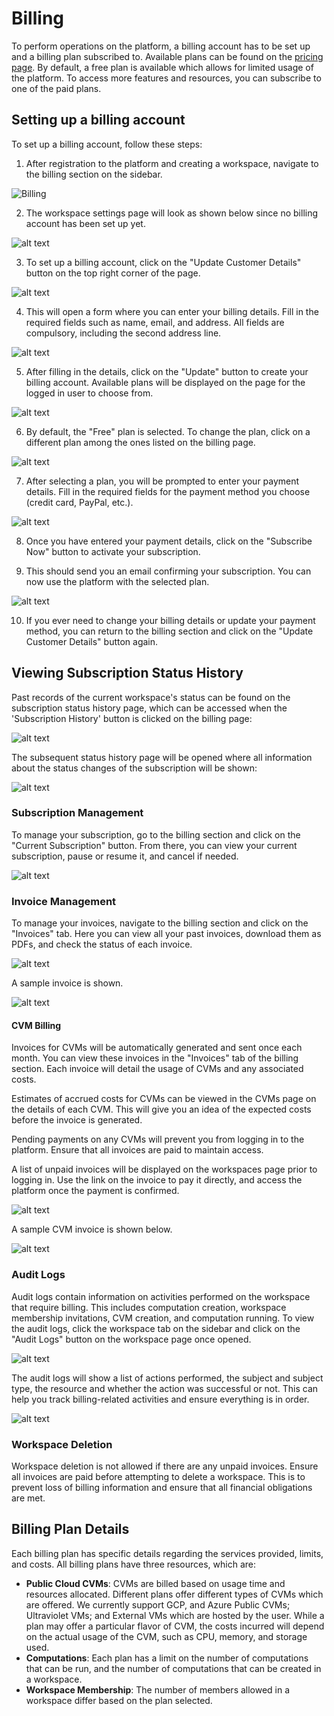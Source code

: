 # Billing

To perform operations on the platform, a billing account has to be set up and a billing plan subscribed to. Available plans can be found on the [pricing page](https://docs.prism.ultraviolet.rs/#pricing).
By default, a free plan is available which allows for limited usage of the platform. To access more features and resources, you can subscribe to one of the paid plans.

## Setting up a billing account

To set up a billing account, follow these steps:

1. After registration to the platform and creating a workspace, navigate to the billing section on the sidebar.

![Billing](img/billing/sidebar.png)

2. The workspace settings page will look as shown below since no billing account has been set up yet.

![alt text](img/billing/billing_page_no_account.png)

3. To set up a billing account, click on the "Update Customer Details" button on the top right corner of the page.

![alt text](img/billing/update_customer_button.png)

4. This will open a form where you can enter your billing details. Fill in the required fields such as name, email, and address. All fields are compulsory, including the second address line.

![alt text](img/billing/update_customer_modal.png)

5. After filling in the details, click on the "Update" button to create your billing account. Available plans will be displayed on the page for the logged in user to choose from.

![alt text](img/billing/billing_page_with_account.png)

6. By default, the "Free" plan is selected. To change the plan, click on a different plan among the ones listed on the billing page.

![alt text](img/billing/available_plans.png)

7. After selecting a plan, you will be prompted to enter your payment details. Fill in the required fields for the payment method you choose (credit card, PayPal, etc.).

![alt text](img/billing/payment_details.png)

8. Once you have entered your payment details, click on the "Subscribe Now" button to activate your subscription.

9. This should send you an email confirming your subscription. You can now use the platform with the selected plan.

![alt text](img/billing/transaction_complete.png)

10. If you ever need to change your billing details or update your payment method, you can return to the billing section and click on the "Update Customer Details" button again.

## Viewing Subscription Status History

Past records of the current workspace's status can be found on the subscription status history page, which can be accessed when the 'Subscription History' button is clicked on the billing page:

![alt text](img/billing/billing_history_button.png)

The subsequent status history page will be opened where all information about the status changes of the subscription will be shown:

![alt text](img/billing/billing_history.png)

### Subscription Management

To manage your subscription, go to the billing section and click on the "Current Subscription" button. From there, you can view your current subscription, pause or resume it, and cancel if needed.

![alt text](img/billing/manage_subscription.png)

### Invoice Management

To manage your invoices, navigate to the billing section and click on the "Invoices" tab. Here you can view all your past invoices, download them as PDFs, and check the status of each invoice.

![alt text](img/billing/invoice_management.png)

A sample invoice is shown.

![alt text](img/billing/sample_invoice.png)

#### CVM Billing

Invoices for CVMs will be automatically generated and sent once each month. You can view these invoices in the "Invoices" tab of the billing section. Each invoice will detail the usage of CVMs and any associated costs.

Estimates of accrued costs for CVMs can be viewed in the CVMs page on the details of each CVM. This will give you an idea of the expected costs before the invoice is generated.

Pending payments on any CVMs will prevent you from logging in to the platform. Ensure that all invoices are paid to maintain access.

A list of unpaid invoices will be displayed on the workspaces page prior to logging in. Use the link on the invoice to pay it directly, and access the platform once the payment is confirmed.

![alt text](img/billing/workspace_invoices.png)

A sample CVM invoice is shown below.

![alt text](img/billing/sample_cvm_invoice.png)

### Audit Logs

Audit logs contain information on activities performed on the workspace that require billing. This includes computation creation, workspace membership invitations, CVM creation, and computation running. To view the audit logs, click the workspace tab on the sidebar and click on the "Audit Logs" button on the workspace page once opened.

![alt text](img/billing/audit_logs.png)

The audit logs will show a list of actions performed, the subject and subject type, the resource and whether the action was successful or not. This can help you track billing-related activities and ensure everything is in order.

![alt text](img/billing/audit_logs_page.png)

### Workspace Deletion

Workspace deletion is not allowed if there are any unpaid invoices. Ensure all invoices are paid before attempting to delete a workspace. This is to prevent loss of billing information and ensure that all financial obligations are met.

## Billing Plan Details

Each billing plan has specific details regarding the services provided, limits, and costs. All billing plans have three resources, which are:

- **Public Cloud CVMs**: CVMs are billed based on usage time and resources allocated. Different plans offer different types of CVMs which are offered. We currently support GCP, and Azure Public CVMs; Ultraviolet VMs; and External VMs which are hosted by the user. While a plan may offer a particular flavor of CVM, the costs incurred will depend on the actual usage of the CVM, such as CPU, memory, and storage used.
- **Computations**: Each plan has a limit on the number of computations that can be run, and the number of computations that can be created in a workspace.
- **Workspace Membership**: The number of members allowed in a workspace differ based on the plan selected.
